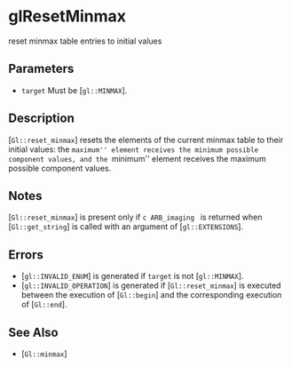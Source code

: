 # glResetMinmax
reset minmax table entries to initial values

## Parameters
- `target`
  Must be [`gl::MINMAX`].

## Description
[`Gl::reset_minmax`] resets the elements of the current minmax table
  to their initial values: the ``maximum'' element receives the minimum
  possible component values, and the ``minimum'' element receives the
  maximum possible component values.

## Notes
[`Gl::reset_minmax`] is present only if ```c ARB_imaging ``` is
  returned when [`Gl::get_string`] is called with an argument of
  [`gl::EXTENSIONS`].

## Errors
- [`gl::INVALID_ENUM`] is generated if `target` is not [`gl::MINMAX`].
- [`gl::INVALID_OPERATION`] is generated if [`Gl::reset_minmax`] is
  executed between the execution of [`Gl::begin`] and the corresponding
  execution of [`Gl::end`].

## See Also
- [`Gl::minmax`]
